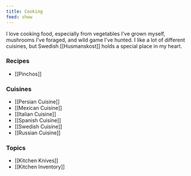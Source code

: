 ```yaml
---
title: Cooking
feed: show
---
```

I love cooking food, especially from vegetables I've grown myself, mushrooms I've foraged, and wild game I've hunted.  I like a lot of different cuisines, but Swedish [[Husmanskost]] holds a special place in my heart.
### Recipes
- [[Pinchos]]
### Cuisines
- [[Persian Cuisine]]
- [[Mexican Cuisine]]
- [[Italian Cuisine]]
- [[Spanish Cuisine]]
- [[Swedish Cuisine]]
- [[Russian Cuisine]]
### Topics
- [[Kitchen Knives]]
- [[Kitchen Inventory]]